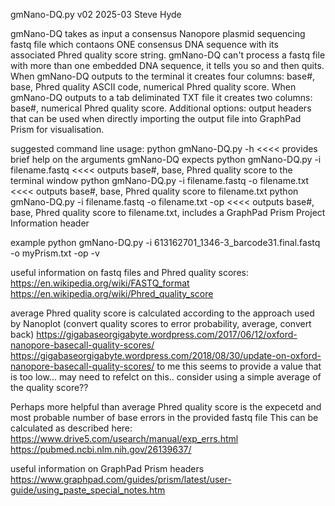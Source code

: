 gmNano-DQ.py
v02 2025-03
Steve Hyde

gmNano-DQ takes as input a consensus Nanopore plasmid sequencing fastq file which contaons ONE consensus DNA sequence with its associated Phred quality score string. gmNano-DQ can't process a fastq file with more than one embedded DNA sequence, it tells you so and then quits. When gmNano-DQ outputs to the terminal it creates four columns: base#, base, Phred quality ASCII code, numerical Phred quality score. When gmNano-DQ outputs to a tab deliminated TXT file it creates two columns: base#, numerical Phred quality score. Additional options: output headers that can be used when directly importing the output file into GraphPad Prism for visualisation.

suggested command line usage:
python gmNano-DQ.py -h                                    <<<< provides brief help on the arguments gmNano-DQ expects
python gmNano-DQ.py -i filename.fastq                     <<<< outputs base#, base, Phred quality score to the terminal window
python gmNano-DQ.py -i filename.fastq -o filename.txt     <<<< outputs base#, base, Phred quality score to filename.txt
python gmNano-DQ.py -i filename.fastq -o filename.txt -op <<<< outputs base#, base, Phred quality score to filename.txt, includes a GraphPad Prism Project Information header 

example
python gmNano-DQ.py -i 613162701_1346-3_barcode31.final.fastq -o myPrism.txt -op -v

useful information on fastq files and Phred quality scores:
https://en.wikipedia.org/wiki/FASTQ_format
https://en.wikipedia.org/wiki/Phred_quality_score

average Phred quality score is calculated according to the approach used by Nanoplot (convert quality scores to error probability, average, convert back)
https://gigabaseorgigabyte.wordpress.com/2017/06/12/oxford-nanopore-basecall-quality-scores/
https://gigabaseorgigabyte.wordpress.com/2018/08/30/update-on-oxford-nanopore-basecall-quality-scores/
to me this seems to provide a value that is too low... may need to refelct on this.. consider using a simple average of the quality score??

Perhaps more helpful than average Phred quality score is the expecetd and most probable number of base errors in the provided fastq file
This can be calculated as described here:
https://www.drive5.com/usearch/manual/exp_errs.html
https://pubmed.ncbi.nlm.nih.gov/26139637/

useful information on GraphPad Prism headers
https://www.graphpad.com/guides/prism/latest/user-guide/using_paste_special_notes.htm
